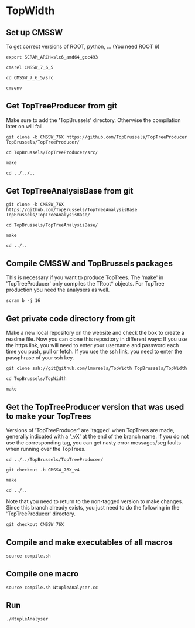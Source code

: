 # TopWidth

## Set up CMSSW

To get correct versions of ROOT, python, ... (You need ROOT 6)

~~~
export SCRAM_ARCH=slc6_amd64_gcc493

cmsrel CMSSW_7_6_5

cd CMSSW_7_6_5/src

cmsenv
~~~

## Get TopTreeProducer from git

Make sure to add the 'TopBrussels' directory. Otherwise the compilation later on will fail.

~~~
git clone -b CMSSW_76X https://github.com/TopBrussels/TopTreeProducer TopBrussels/TopTreeProducer/

cd TopBrussels/TopTreeProducer/src/

make

cd ../../..
~~~

## Get TopTreeAnalysisBase from git

~~~
git clone -b CMSSW_76X https://github.com/TopBrussels/TopTreeAnalysisBase TopBrussels/TopTreeAnalysisBase/

cd TopBrussels/TopTreeAnalysisBase/

make

cd ../..
~~~

## Compile CMSSW and TopBrussels packages

This is necessary if you want to produce TopTrees. The 'make' in 'TopTreeProducer' only compiles the TRoot* objects. For TopTree production you need the analysers as well.

~~~
scram b -j 16
~~~

## Get private code directory from git

Make a new local repository on the website and check the box to create a readme file.
Now you can clone this repository in different ways:
If you use the https link, you will need to enter your username and password each time you push, pull or fetch.
If you use the ssh link, you need to enter the passphrase of your ssh key.

~~~
git clone ssh://git@github.com/lmoreels/TopWidth TopBrussels/TopWidth

cd TopBrussels/TopWidth

make
~~~


## Get the TopTreeProducer version that was used to make your TopTrees

Versions of 'TopTreeProducer' are 'tagged' when TopTrees are made, generally indicated with a '_vX' at the end of the branch name. If you do not use the corresponding tag, you can get nasty error messages/seg faults when running over the TopTrees.

~~~
cd ../../TopBrussels/TopTreeProducer/

git checkout -b CMSSW_76X_v4

make

cd ../..
~~~

Note that you need to return to the non-tagged version to make changes. Since this branch already exists, you just need to do the following in the 'TopTreeProducer' directory.

~~~
git checkout CMSSW_76X
~~~


## Compile and make executables of all macros

~~~
source compile.sh
~~~

## Compile one macro

~~~
source compile.sh NtupleAnalyser.cc
~~~

## Run

~~~
./NtupleAnalyser
~~~
